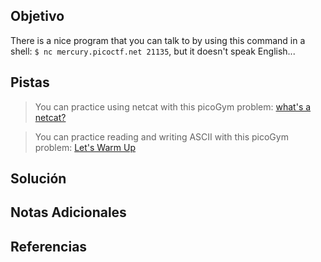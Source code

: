 ## Objetivo
There is a nice program that you can talk to by using this command in a shell: `$ nc mercury.picoctf.net 21135`, but it doesn't speak English...
## Pistas

>You can practice using netcat with this picoGym problem: [what's a netcat?](https://play.picoctf.org/practice/challenge/34)

>You can practice reading and writing ASCII with this picoGym problem: [Let's Warm Up](https://play.picoctf.org/practice/challenge/22)

## Solución

## Notas Adicionales

## Referencias
